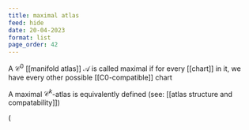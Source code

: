 ```yaml
---
title: maximal atlas
feed: hide
date: 20-04-2023
format: list
page_order: 42
---
```



A $\mathcal C^0$ [[manifold atlas]] $\mathscr A$ is called maximal if for every [[chart]] in it, we have every other possible [[C0-compatible]] chart

A maximal $\mathcal C^k$-atlas is equivalently defined (see: [[atlas structure and compatability]])

\(
